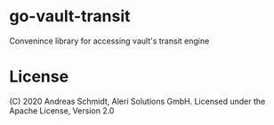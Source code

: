 # go-vault-transit
Convenince library for accessing vault's transit engine

# License
(C) 2020 Andreas Schmidt, Aleri Solutions GmbH. Licensed under the Apache License, Version 2.0
